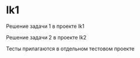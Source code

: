 # lk1

Решение задачи 1 в проекте lk1

Решение задачи 2 в проекте lk2 

Тесты прилагаются в отдельном тестовом проекте

